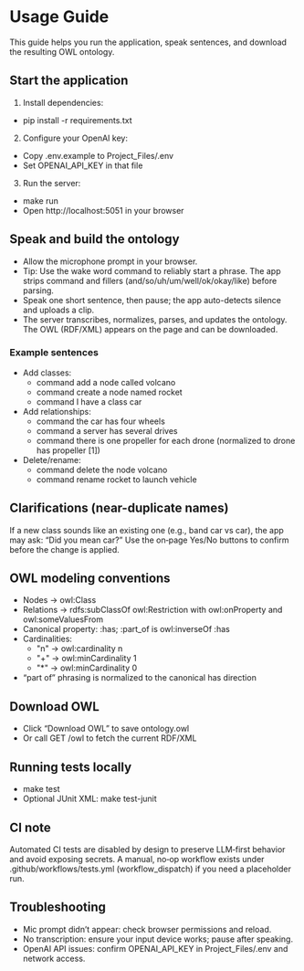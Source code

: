 # Usage Guide

This guide helps you run the application, speak sentences, and download the resulting OWL ontology.

## Start the application

1) Install dependencies:
- pip install -r requirements.txt

2) Configure your OpenAI key:
- Copy .env.example to Project_Files/.env
- Set OPENAI_API_KEY in that file

3) Run the server:
- make run
- Open http://localhost:5051 in your browser

## Speak and build the ontology

- Allow the microphone prompt in your browser.
- Tip: Use the wake word command to reliably start a phrase. The app strips command and fillers (and/so/uh/um/well/ok/okay/like) before parsing.
- Speak one short sentence, then pause; the app auto-detects silence and uploads a clip.
- The server transcribes, normalizes, parses, and updates the ontology. The OWL (RDF/XML) appears on the page and can be downloaded.

### Example sentences

- Add classes:
  - command add a node called volcano
  - command create a node named rocket
  - command I have a class car
- Add relationships:
  - command the car has four wheels
  - command a server has several drives
  - command there is one propeller for each drone (normalized to drone has propeller [1])
- Delete/rename:
  - command delete the node volcano
  - command rename rocket to launch vehicle

## Clarifications (near-duplicate names)

If a new class sounds like an existing one (e.g., band car vs car), the app may ask: “Did you mean car?” Use the on‑page Yes/No buttons to confirm before the change is applied.

## OWL modeling conventions

- Nodes → owl:Class
- Relations → rdfs:subClassOf owl:Restriction with owl:onProperty and owl:someValuesFrom
- Canonical property: :has; :part_of is owl:inverseOf :has
- Cardinalities:
  - "n" → owl:cardinality n
  - "+" → owl:minCardinality 1
  - "*" → owl:minCardinality 0
- “part of” phrasing is normalized to the canonical has direction

## Download OWL

- Click “Download OWL” to save ontology.owl
- Or call GET /owl to fetch the current RDF/XML

## Running tests locally

- make test
- Optional JUnit XML: make test-junit

## CI note

Automated CI tests are disabled by design to preserve LLM‑first behavior and avoid exposing secrets. A manual, no‑op workflow exists under .github/workflows/tests.yml (workflow_dispatch) if you need a placeholder run.

## Troubleshooting

- Mic prompt didn’t appear: check browser permissions and reload.
- No transcription: ensure your input device works; pause after speaking.
- OpenAI API issues: confirm OPENAI_API_KEY in Project_Files/.env and network access.
